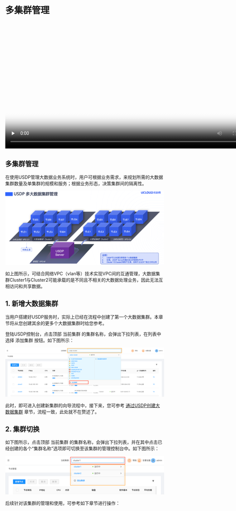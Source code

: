 # 多集群管理



<video id="video" length=1000 width=800 controls="" preload="none" poster="http://jungle111111.cn-bj.ufileos.com/usdp-1.0.0.0/video/poster/17.USDP%E5%A4%9A%E9%9B%86%E7%BE%A4%E7%AE%A1%E7%90%86.png">
      <source id="mp4" src="http://jungle111111.cn-bj.ufileos.com/usdp-1.0.0.0/video/mp4/17.USDP%E6%B7%BB%E5%8A%A0%E6%9C%8D%E5%8A%A1%E4%B8%8E%E5%A4%9A%E9%9B%86%E7%BE%A4%E7%AE%A1%E7%90%86.mp4">
</video>


## 多集群管理


在使用USDP管理大数据业务系统时，用户可根据业务需求，来规划所需的大数据集群数量及单集群的规模和服务；根据业务形态，决策集群间的隔离性。

![](../../images/1.0.x/webconsole/clusters/2020123031008.png)

如上图所示，可结合网络VPC（vlan等）技术实现VPC间的互通管理，大数据集群Cluster1与Cluster2可能承载的是不同且不相关的大数据处理业务，因此无法互相访问和共享数据。



## 1. 新增大数据集群

当用户搭建好USDP服务时，实际上已经在流程中创建了第一个大数据集群。本章节将从您创建其余的更多个大数据集群时给您参考。

登陆USDP控制台，点击顶部 <kbd>当前集群</kbd> 的集群名称，会弹出下拉列表，在列表中选择 <kbd>添加集群</kbd> 按钮。如下图所示：

![](../../images/1.0.x/webconsole/clusters/2020123035003.png)


此时，即可进入创建新集群的向导流程中，接下来，您可参考 [通过USDP创建大数据集群](usdp_community/1.0.x/webconsole/cluster_create?id=通过向导方式创建大数据集群) 章节，流程一致，此处就不在赘述了。



## 2. 集群切换

如下图所示，点击顶部 <kbd>当前集群</kbd> 的集群名称，会弹出下拉列表，并在其中点击已经创建的各个“集群名称”选项即可切换至该集群的管理控制台中。如下图所示：

![](../../images/1.0.x/webconsole/clusters/2021012665254.png)

后续针对该集群的管理和使用，可参考如下章节进行操作：